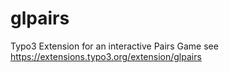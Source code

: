 # glpairs
Typo3 Extension for an interactive Pairs Game
see https://extensions.typo3.org/extension/glpairs
